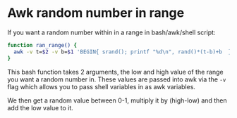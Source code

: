 # Awk random number in range

If you want a random number within in a range in bash/awk/shell script:

```bash
function ran_range() {
  awk -v t=$2 -v b=$1 'BEGIN{ srand(); printf "%d\n", rand()*(t-b)+b  }'
}
```

This bash function takes 2 arguments, the low and high value of the range you want
a random number in.  These values are passed into awk via the `-v` flag which allows
you to pass shell variables in as awk variables.

We then get a random value between 0-1, multiply it by (high-low) and then add the low value 
to it.




